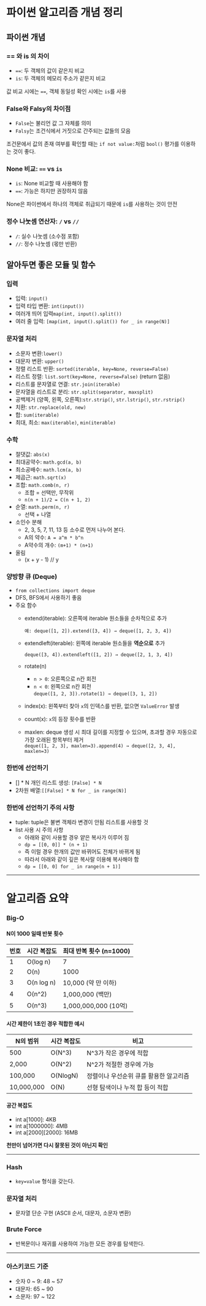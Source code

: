 # 파이썬 알고리즘 개념 정리

## 파이썬 개념
### == 와 is 의 차이
- `==`: 두 객체의 값이 같은지 비교
- `is`: 두 객체의 메모리 주소가 같은지 비교

값 비교 시에는 `==`, 객체 동일성 확인 시에는 `is`를 사용

### False와 Falsy의 차이점
- `False`는 불리언 값 그 자체를 의미
- `Falsy`는 조건식에서 거짓으로 간주되는 값들의 모음

조건문에서 값의 존재 여부를 확인할 때는 `if not value:`처럼 `bool()` 평가를 이용하는 것이 좋다.

### None 비교: `==` vs `is`
- `is`: None 비교할 때 사용해야 함
- `==`: 가능은 하지만 권장하지 않음

None은 파이썬에서 하나의 객체로 취급되기 때문에 `is`를 사용하는 것이 안전

### 정수 나눗셈 연산자: `/` vs `//`
- `/`: 실수 나눗셈 (소수점 포함)
- `//`: 정수 나눗셈 (몫만 반환)

## 알아두면 좋은 모듈 및 함수

### 입력
- 입력: `input()`
- 입력 타입 변환: `int(input())`
- 여러개 띄어 입력`map(int, input().split())`
- 여러 줄 입력: `[map(int, input().split()) for _ in range(N)]`

### 문자열 처리
- 소문자 변환:`lower()`
- 대문자 변환: `upper()`
- 정렬 리스트 반환: `sorted(iterable, key=None, reverse=False)`
- 리스트 정렬: `list.sort(key=None, reverse=False)` (return 없음)
- 리스트를 문자열로 연결: `str.join(iterable)`
- 문자열을 리스트로 분리: `str.split(separator, maxsplit)`
- 공백제거 (양쪽, 왼쪽, 오른쪽):`str.strip()`, `str.lstrip()`, `str.rstrip()`
- 치환: `str.replace(old, new)`
- 합: `sum(iterable)`
- 최대, 최소: `max(iterable)`, `min(iterable)`

### 수학
- 절댓값: `abs(x)`
- 최대공약수: `math.gcd(a, b)`
- 최소공배수: `math.lcm(a, b)`
- 제곱근: `math.sqrt(x)`
- 조합: `math.comb(n, r)`
  - 조합 = 선택만, 무작위
  - `n(n + 1)/2 = C(n + 1, 2)`
- 순열: `math.perm(n, r)`
  - 선택 + 나열
- 소인수 분해
  - 2, 3, 5, 7, 11, 13 등 소수로 먼저 나누어 본다.
  - A의 약수: `A = a^m * b^n`
  - A약수의 개수: `(m+1) * (n+1)`
- 올림
  - (x + y - 1) // y

### 양방향 큐 (Deque)
- `from collections import deque`
- DFS, BFS에서 사용하기 좋음
- 주요 함수
  - extend(iterable): 오른쪽에 iterable 원소들을 순차적으로 추가
  
    ```예: deque([1, 2]).extend([3, 4]) → deque([1, 2, 3, 4])```
  - extendleft(iterable): 왼쪽에 iterable 원소들을 **역순으로** 추가
  
    ```deque([3, 4]).extendleft([1, 2]) → deque([2, 1, 3, 4])```
  - rotate(n) 
    - `n > 0`: 오른쪽으로 n칸 회전  
    - `n < 0`: 왼쪽으로 n칸 회전  
    ```deque([1, 2, 3]).rotate(1) → deque([3, 1, 2])```
  - index(x): 왼쪽부터 찾아 `x`의 인덱스를 반환, 없으면 `ValueError` 발생
  - count(x): `x`의 등장 횟수를 반환
  - maxlen: deque 생성 시 최대 길이를 지정할 수 있으며, 초과할 경우 자동으로 가장 오래된 항목부터 제거  
    ```deque([1, 2, 3], maxlen=3).append(4) → deque([2, 3, 4], maxlen=3)```



### 한번에 선언하기
- [] * N 개인 리스트 생성: `[False] * N`
- 2차원 배열:`[[False] * N for _ in range(N)]`

### 한번에 선언하기 주의 사항
- tuple: tuple은 불변 객체라 변경이 안됨 리스트를 사용할 것
- list 사용 시 주의 사항
  - 아래와 같이 사용할 경우 얕은 복사가 이루어 짐
  - ```dp = [[0, 0]] * (n + 1)```
  - 즉 이럴 경우 한개의 값만 바뀌어도 전체가 바뀌게 됨
  - 따라서 아래와 같이 깊은 복사랄 이용해 복사해야 함
  - ```dp = [[0, 0] for _ in range(n + 1)]```
  
---

# 알고리즘 요약

### Big-O
#### N이 1000 일때 반봇 횟수 

| 번호 | 시간 복잡도 | 최대 반복 횟수 (n=1000)   |
|-----|-------------|---------------------|
| 1   | O(log n)    | 7                   |
| 2   | O(n)        | 1000                |
| 3   | O(n log n)  | 10,000 (약 만 이하)     |
| 4   | O(n^2)      | 1,000,000 (백만)      |
| 5   | O(n^3)      | 1,000,000,000 (10억) |

#### 시간 제한이 1초인 경우 적합한 예시

| N의 범위       | 시간 복잡도   | 비고                    |
|---------------|----------|-----------------------|
| 500           | O(N^3)   | N^3가 작은 경우에 적합        |
| 2,000         | O(N^2)   | N^2가 적절한 경우에 가능       |
| 100,000       | O(NlogN) | 정렬이나 우선순위 큐를 활용한 알고리즘 |
| 10,000,000    | O(N)     | 선형 탐색이나 누적 합 등이 적합    |

#### 공간 복잡도
- int a[1000]: 4KB
- int a[1000000]: 4MB
- int a[2000][2000]: 16MB

**천만이 넘어가면 다시 잘못된 것이 아닌지 확인**

---

### Hash
- `key=value` 형식을 갖는다.

### 문자열 처리
- 문자열 단순 구현 (ASCII 순서, 대문자, 소문자 변환)

### Brute Force
- 반복문이나 재귀를 사용하여 가능한 모든 경우를 탐색한다.

---

### 아스키코드 기준
- 숫자 0 ~ 9: 48 ~ 57
- 대문자: 65 ~ 90
- 소문자: 97 ~ 122